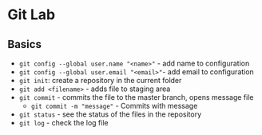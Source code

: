 # Git Lab
## Basics
- `git config --global user.name "<name>"` - add name to configuration
- `git config --global user.email "<email>"`- add email to configuration
- `git init`: create a repository in the current folder
- `git add <filename>` - adds file to staging area
- `git commit` - commits the file to the master branch, opens message file
   - `git commit -m "message"` - Commits with message
- `git status` - see the status of the files in the repository
- `git log` - check the log file
